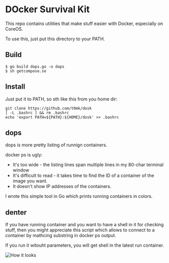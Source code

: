 # DOcker Survival Kit

This repo contains utilities that make stuff easier with Docker, especially on CoreOS.

To use this, just put this directory to your PATH.

## Build

```
$ go build dops.go -o dops
$ sh getcompose.se
```

## Install

Just put it to PATH, so sth like this from you home dir:

```
git clone https://github.com/t0mk/dosk
[ -L .bashrc ] && rm .bashrc
echo 'export PATH=${PATH}:${HOME}/dosk' >> .bashrc
```

## dops

dops is more pretty listing of runnign containers.

docker ps is ugly:

- It's too wide - the listing lines span multiple lines in my 80-char terminal window
- It's difficult to read - it takes time to find the ID of a container of the image you want. 
- It doesn't show IP addresses of the containers.

I wrote this simple tool in Go which prints running containers in colors.

## denter

If you have running container and you want to have a shell in it for checking stuff, then you might appreciate this script which allows to connect to a container by mathcing substring in docker ps output.

If you run it witouht parameters, you will get shell in the latest run container.

![How it looks](http://i.imgur.com/wyjHrrP.png)

